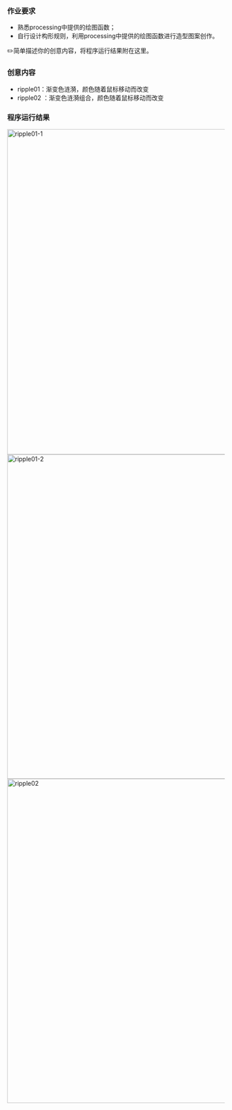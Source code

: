 ### 作业要求

- 熟悉processing中提供的绘图函数；
- 自行设计构形规则，利用processing中提供的绘图函数进行造型图案创作。

✏️简单描述你的创意内容，将程序运行结果附在这里。

### 创意内容

- ripple01：渐变色涟漪，颜色随着鼠标移动而改变
- ripple02 ：渐变色涟漪组合，颜色随着鼠标移动而改变

### 程序运行结果

<img width="751" alt="ripple01-1" src="https://user-images.githubusercontent.com/90943517/138618646-ebd90d35-3854-4405-af3c-7fad8fe067bc.png">

<img width="749" alt="ripple01-2" src="https://user-images.githubusercontent.com/90943517/138618649-891d90fd-5a49-4187-be81-213d95d75a84.png">

<img width="749" alt="ripple02" src="https://user-images.githubusercontent.com/90943517/138618651-f1ec0582-acf8-48e9-98b9-f3044fc04ca3.png">
